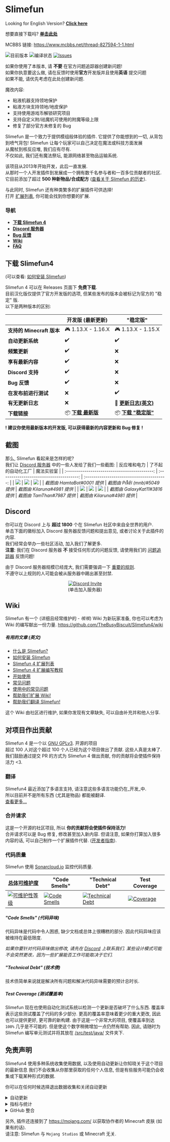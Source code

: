 # Slimefun 
Looking for English Version? [**Click here**](https://github.com/TheBusyBiscuit/Slimefun4/)

想要直接下载吗? [**单击此处**](https://github.com/StarWishsama/Slimefun4/blob/master/README.md#%e4%b8%8b%e8%bd%bd-Slimefun4)

MCBBS 链接: https://www.mcbbs.net/thread-827594-1-1.html

![目前版本](https://img.shields.io/github/v/release/StarWishSama/Slimefun4?include_prereleases)
![编译状态](https://github.com/StarWishsama/Slimefun4/workflows/Java%20CI/badge.svg)
[![Issues](https://img.shields.io/github/issues/StarWishsama/Slimefun4.svg?style=popout)](https://github.com/StarWishsama/Slimefun4/issues)

如果你使用了本版本, 请 **不要** 在官方问题追踪器创建新问题!<br>
如果你执意要这么做, 请在反馈时使用**官方**开发版并且使用**英语** 提交问题<br>
如果不能, 请优先考虑在此处创建新问题.

魔改内容:
* 粘液机器支持领地保护
* 粘液方块支持领地/地皮保护
* 支持使用游戏币解锁研究项目
* 支持自定义附/祛魔机可使用的附魔等级上限
* 修复了部分官方未修复的 Bug

Slimefun 是一个致力于提供模组般体验的插件. 它提供了你能想到的一切, 从背包到喷气背包!
Slimefun 让每个玩家可以自己决定在魔法或科技方面发展<br>
从魔杖到核反应堆, 我们应有尽有.<br>
不仅如此, 我们还有魔法祭坛, 能源网络甚至物品运输系统.

该项目从2013年开始开发，此后一直发展.<br>
从那时一个人开发插件到发展成一个拥有数千名参与者和一百多位贡献者的社区.<br>
它目前添加了超过 **500 种新物品/合成配方** 
([查看关于 Slimefun 的历史](https://github.com/TheBusyBiscuit/Slimefun4/wiki/Slimefun-in-a-nutshell)).

与此同时, Slimefun 还有种类繁多的扩展插件可供选择!<br>
打开 [扩展列表](https://github.com/TheBusyBiscuit/Slimefun4/wiki/Addons), 你可能会找到你想要的扩展.

### 导航
* **[下载 Slimefun 4](#%e4%b8%8b%e8%bd%bd-Slimefun4)**
* **[Discord 服务器](#discord)**
* **[Bug 反馈](https://github.com/StarWishsama/Slimefun4/issues)**
* **[Wiki](https://github.com/TheBusyBiscuit/Slimefun4/wiki)**
* **[FAQ](https://github.com/TheBusyBiscuit/Slimefun4/wiki/FAQ)**

## 下载 Slimefun4
(可以查看: [如何安装 Slimefun](https://github.com/TheBusyBiscuit/Slimefun4/wiki/Installing-Slimefun))

Slimefun 4 可以在 Releases 页面下 **免费下载**.<br>
目前汉化版仅提供了官方开发版的选项, 但某些发布的版本会被标记为官方的 "稳定" 版.<br>
以下是两种版本的区别: 

| | 开发版 (最新更新) | "稳定版" |
| ------------------ | -------- | -------- |
| **支持的 Minecraft 版本** | :video_game: 1.13.X - 1.16.X | :video_game: 1.13.X - 1.15.X |
| **自动更新系统** | :heavy_check_mark: | :heavy_check_mark: |
| **频繁更新** | :heavy_check_mark: | :x: |
| **享有最新内容** | :heavy_check_mark: | :x: |
| **Discord 支持** | :heavy_check_mark: | :x: |
| **Bug 反馈** | :heavy_check_mark: | :x: |
| **在发布前进行测试** | :x: | :heavy_check_mark: |
| **有无更新日志** | :x: | :memo: **[更新日志(英文)](https://github.com/TheBusyBiscuit/Slimefun4/blob/master/CHANGELOG.md)** |
| **下载链接** | :package: **[下载 最新版](https://github.com/StarWishsama/Slimefun4/releases)** | :package: **[下载 "稳定版"](https://github.com/StarWishsama/Slimefun4/releases/latest)** |

**! 建议你使用最新版本的开发版, 可以获得最新的内容更新和 Bug 修复 !**

## 截图
那么, Slimefun 看起来是怎样的呢?<br>
我们让 [Discord 服务器](#discord) 中的一些人发给了我们一些截图:
|                 反应堆和电力                  |            了不起的自动化工厂             |          魔法实验室           |
| :-------------------------------------------: | :--------------------------------------: | :----------------------------------------: |
| ![](https://raw.githubusercontent.com/Slimefun/Slimefun-Wiki/master/images/showcase1.png) | ![](https://raw.githubusercontent.com/Slimefun/Slimefun-Wiki/master/images/showcase6.png) | ![](https://raw.githubusercontent.com/Slimefun/Slimefun-Wiki/master/images/showcase5.png) |
| *截图由 HamtaBot#0001 提供* | *截图由 Piͭxͪeͤl (mnb)#5049 提供* | *截图由 Kilaruna#4981 提供* |
| ![](https://raw.githubusercontent.com/Slimefun/Slimefun-Wiki/master/images/showcase4.png) | ![](https://raw.githubusercontent.com/Slimefun/Slimefun-Wiki/master/images/showcase3.png) | ![](https://raw.githubusercontent.com/Slimefun/Slimefun-Wiki/master/images/showcase2.png) |
| *截图由 GalaxyKat11#3816 提供* | *截图由 TamThan#7987 提供* | *截图由 Kilaruna#4981 提供* |

## Discord
你可以在 Discord 上与 **超过 1800** 个在 Slimefun 社区中来自全世界的用户.<br>
单击下面的徽标加入 Discord 服务器反馈问题和提出意见, 或者讨论关于此插件的内容.<br>
我们经常会举办一些社区活动, 加入我们了解更多.<br>
**注意**: 我们在 Discord 服务器 **不** 接受任何形式的问题反馈, 请使用我们的 [问题追踪器](https://github.com/StarWishsama/Slimefun4/issues) 反馈问题!

由于 Discord 服务器规模已经庞大, 我们需要强调一下 [重要的规则](https://github.com/TheBusyBiscuit/Slimefun4/wiki/Discord-Rules).<br>
不遵守以上规则的人可能会被从服务器中踢出甚至封禁.

<p align="center">
  <a href="https://discord.gg/fsD4Bkh">
    <img src="https://img.shields.io/discord/565557184348422174?color=7289DA&label=Discord&style=for-the-badge" alt="Discord Invite"/>
  </a><br>
  (单击加入服务器)
</p>

## Wiki
Slimefun 有一个 (详细且经常维护的 - *咳咳*) Wiki 为新玩家准备, 
你也可以考虑为 Wiki 的编写献出一份力量.
https://github.com/TheBusyBiscuit/Slimefun4/wiki

##### 有用的文章 (英文)
* [什么是 Slimefun?](https://github.com/TheBusyBiscuit/Slimefun4/wiki/Slimefun-in-a-nutshell)
* [如何安装 Slimefun](https://github.com/TheBusyBiscuit/Slimefun4/wiki/Installing-Slimefun)
* [Slimefun 4 扩展列表](https://github.com/TheBusyBiscuit/Slimefun4/wiki/Addons)
* [Slimefun 4 扩展编写教程](https://github.com/TheBusyBiscuit/Slimefun4/wiki/Developer-Guide)
* [开始使用](https://github.com/TheBusyBiscuit/Slimefun4/wiki/Getting-Started)
* [常见问题](https://github.com/TheBusyBiscuit/Slimefun4/wiki/FAQ)
* [使用中的常见问题](https://github.com/TheBusyBiscuit/Slimefun4/wiki/Common-Issues)
* [帮助我们扩展 Wiki!](https://github.com/TheBusyBiscuit/Slimefun4/wiki/Expanding-the-Wiki)
* [帮助我们翻译 Slimefun!](https://github.com/TheBusyBiscuit/Slimefun4/wiki/Translating-Slimefun)

这个 Wiki 由社区进行维护, 如果你发现有文章缺失, 可以自由补充并和他人分享.

## 对项目作出贡献
Slimefun 4 是一个以 [GNU GPLv3](https://github.com/TheBusyBiscuit/Slimefun4/blob/master/LICENSE). 开源的项目<br>
超过 100 人对这个超过 100 个人已经为这个项目做出了贡献. 这些人真是太棒了.<br>
我们鼓励通过提交 PR 的方式为 Slimefun 4 做出贡献, 你的贡献将会使插件保持活力 <3.

### 翻译
Slimefun4 最近添加了多语言支持, 请注意这些多语言功能仍在_开发_中.<br>
所以目前并不是所有东西 (尤其是物品) 都能被翻译.<br>
[查看更多...](https://github.com/TheBusyBiscuit/Slimefun4/wiki/Translating-Slimefun)

### 合并请求
这是一个开源的社区项目, 所以 **你的贡献将会使插件保持活力!**<br>
合并请求可以是 Bug 修复, 修改甚至加入新内容. 但请注意, 如果你打算加入很多内容的话, 可以自己制作一个扩展插件代替.
([开发者指南](https://github.com/TheBusyBiscuit/Slimefun4/wiki/Developer-Guide)).

### 代码质量
Slimefun 使用 [Sonarcloud.io](https://sonarcloud.io/dashboard?id=TheBusyBiscuit_Slimefun4) 监控代码质量.

| [总体可维护度](https://sonarcloud.io/documentation/user-guide/metric-definitions/#maintainability) | "Code Smells" | "Technical Debt" | Test Coverage |
| ---- | ---- | ---- | ---- |
| [![可维护性等级](https://sonarcloud.io/api/project_badges/measure?project=TheBusyBiscuit_Slimefun4&metric=sqale_rating)](https://sonarcloud.io/dashboard?id=TheBusyBiscuit_Slimefun4) | [![Code Smells](https://sonarcloud.io/api/project_badges/measure?project=TheBusyBiscuit_Slimefun4&metric=code_smells)](https://sonarcloud.io/dashboard?id=TheBusyBiscuit_Slimefun4) | [![Technical Debt](https://sonarcloud.io/api/project_badges/measure?project=TheBusyBiscuit_Slimefun4&metric=sqale_index)](https://sonarcloud.io/dashboard?id=TheBusyBiscuit_Slimefun4) | [![Coverage](https://sonarcloud.io/api/project_badges/measure?project=TheBusyBiscuit_Slimefun4&metric=coverage)](https://sonarcloud.io/dashboard?id=TheBusyBiscuit_Slimefun4) |

##### "Code Smells" (代码异味)
代码异味是代码中令人困惑, 缺少文档或总体上很糟糕的部分. 因此代码异味应该被维持在最低限度.

_如果你要针对代码异味做出修改, 请先在 [Discord](#discord) 上联系我们. 某些设计模式可能不会突然更改，因为一些扩展能否工作可能取决于它们._

##### "Technical Debt" (技术债)
技术债简单来说就是解决所有问题和解决代码异味需要的预计总时长.

##### Test Coverage (测试覆盖率)
Slimefun 现在也使用自动化测试系统以检测一个更新是否破坏了什么东西. 覆盖率表示这些测试覆盖了代码的多少部分. 更高的覆盖率意味着更少的重大更改, 因此也可以提供更好, 更可靠的新构建.
由于这是一个非常大的项目, 使覆盖率到达 `100%` 几乎是不可能的. 但是使这个数字稍微增加一点仍然有帮助. 因此, 请随时为 Slimefun 编写单元测试并将其放在 [/src/test/java/](https://github.com/TheBusyBiscuit/Slimefun4/tree/master/src/test/java) 文件夹下.

## 免责声明
Slimefun4 使用多种系统收集使用数据, 以及使用自动更新让你知晓关于这个项目的最新信息
我们不会收集从你那里获取的任何个人信息, 但是有些服务可能仍会收集或下载某种形式的数据.

你可以在任何时候选择退出数据收集和关闭自动更新

<details>
  <summary>自动更新</summary>
  
Slimefun4 汉化版 使用 Github API 以检测和下载更新.<br>
这一功能被默认启用, 但你可以在 `/plugins/Slimefun/config.yml` 里选择关闭.<br>
我们强烈推荐你使用自动更新, 以确保你能获得最新功能/修复的更新.
</details>

<details>
  <summary>指标与统计</summary>
  
Slimefun4 使用 [bStats](https://bstats.org/plugin/bukkit/Slimefun/4574) 收集关于插件的匿名信息.<br>
这些仅是为了统计目的, 因为我们对服务器/玩家如何使用插件感到兴趣.<br>
所有公开的数据均为匿名且已被汇总, 我们绝对无法看到单个服务器或玩家的信息.<br>
所有收集的数据均可公开访问: https://bstats.org/plugin/bukkit/Slimefun/4574

你也可以在 `/plugins/bStats/config.yml` 下关闭数据收集.<br>
了解更多请查看 [bStats 隐私政策](https://bstats.org/privacy-policy)
</details>

<details>
  <summary>GitHub 整合</summary>
  
最近, Slimefun4 连接到了 https://api.github.com/ 以收集关于此开源项目的数据.<br>
你的 Minecraft 服务器信息不会被发送到 Github.

这些信息包括但不限于
* 协作者列表, TA 们的用户名和个人主页链接 (来自仓库 `TheBusyBiscuit/Slimefun4`, `Slimefun/Slimefun-Wiki` 和 `Slimefun/Resourcepack`)
* 仓库中开启的问题的数量
* 仓库中待定合并请求的数量
* 仓库的小星星数量
* 仓库的分支数量
* 仓库的代码大小
* 仓库中代码上次提交的日期
</details>

另外, 插件还连接到了 https://mojang.com/ 以获取协作者的 Minecraft 皮肤 (如果有的话).<br>
请注意: Slimefun 与 `Mojang Studios` 或 Minecraft 无关.
